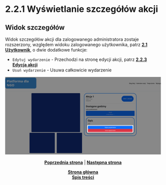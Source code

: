 # 2.2.1 Wyświetlanie szczegółów akcji
## Widok szczegółów
Widok szczegółów akcji dla zalogowanego administratora zostaje rozszerzony, względem widoku zalogowanego użytkownika, patrz **[2.1 Użytkownik](../../2.1%20Użytkownik/README.md)**, o dwie dodatkowe funkcje:
 * `Edytuj wydarzenie` - Przechodzi na stronę edycji akcji, patrz **[2.2.3 Edycja akcji](../2.2.3%20Edycja%20akcji/README.md)**
 * `Usuń wydarzenie` - Usuwa całkowicie wydarzenie


![administrator-szczegoly](administrator-szczegoly-akcji-edycja-usuwanie.png)


<p align="center">
<a title="2.2 Administrator" href="../2.2 Administrator/README.md"><b>Poprzednia strona</b></a> 
| 
<a title="2.2.2 Dodawanie nowej akcji" href="../2.2.2 Dodawanie nowej akcji/README.md"><b>Następna strona</b></a> 
</p>

<p align="center">
<a title="Strona główna" href="../../../../README.md"><b>Strona główna</b></a> 
<br>
<a title="Spis treści" href="../../../README.md"><b>Spis treści</b></a> 
</p>